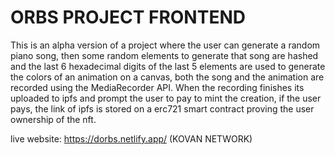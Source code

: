 # ORBS PROJECT FRONTEND

This is an alpha version of a project where the user can generate a random piano song, then some random elements to generate that song are hashed and the last 6 hexadecimal digits of the last 5 elements are used to generate the colors of an animation on a canvas, both the song and the animation are recorded using the MediaRecorder API. When the recording finishes its uploaded to ipfs and prompt the user to pay to mint the creation, if the user pays, the link of ipfs is stored on a erc721 smart contract proving the user ownership of the nft.

live website: https://dorbs.netlify.app/ (KOVAN NETWORK)
